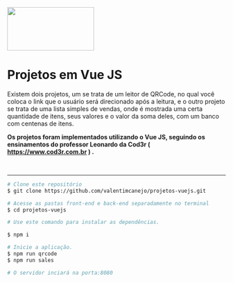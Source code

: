 <img src="https://vuejs.org/images/logo.svg" width="200px" height="100px"/>


# Projetos em Vue JS

Existem dois projetos, um se trata de um leitor de QRCode, no qual você coloca o link que o usuário será direcionado após a leitura, e o outro projeto se trata de uma lista simples de vendas, onde é mostrada uma certa quantidade de itens, seus valores e o valor da soma deles, com um banco com centenas de itens.

<b>Os projetos foram implementados utilizando o Vue JS, seguindo os ensinamentos do professor Leonardo da Cod3r ( https://www.cod3r.com.br ) .</b>

<br>
<hr>

```bash
# Clone este repositório
$ git clone https://github.com/valentimcanejo/projetos-vuejs.git

# Acesse as pastas front-end e back-end separadamente no terminal
$ cd projetos-vuejs

# Use este comando para instalar as dependências.

$ npm i

# Inicie a aplicação.
$ npm run qrcode
$ npm run sales

# O servidor inciará na porta:8080
```
